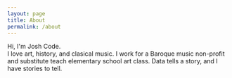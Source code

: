 ```yaml
---
layout: page
title: About
permalink: /about
---
```


Hi, I'm Josh Code.  
I love art, history, and clasical music. 
I work for a Baroque music non-profit and substitute teach elementary school art class. 
Data tells a story, and I have stories to tell.
